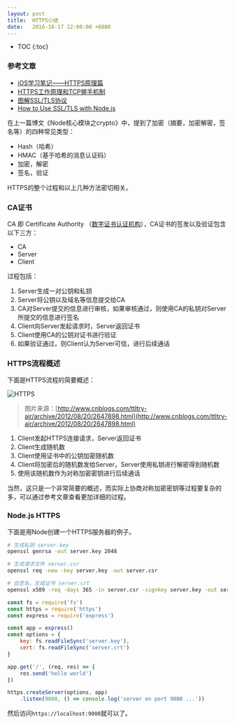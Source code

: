 ```yaml
---
layout: post
title:  HTTPS小结
date:   2016-10-17 12:00:00 +0800
---
```


* TOC
{:toc}

### 参考文章

- [iOS学习笔记——HTTPS原理篇](https://yanhooit.gitbooks.io/ios_study_note/content/httpsyuan_li_pian.html)
- [HTTPS工作原理和TCP握手机制](http://www.cnblogs.com/ttltry-air/archive/2012/08/20/2647898.html)
- [图解SSL/TLS协议](http://www.ruanyifeng.com/blog/2014/09/illustration-ssl.html)
- [How to Use SSL/TLS with Node.js](https://www.sitepoint.com/how-to-use-ssltls-with-node-js/)

在上一篇博文《Node核心模块之crypto》中，提到了加密（摘要，加密解密，签名等）的四种常见类型：

- Hash（哈希）
- HMAC（基于哈希的消息认证码）
- 加密，解密
- 签名，验证

HTTPS的整个过程和以上几种方法密切相关。

### CA证书

CA 即 Certificate Authority （[数字证书认证机构](https://zh.wikipedia.org/wiki/%E6%95%B0%E5%AD%97%E8%AF%81%E4%B9%A6%E8%AE%A4%E8%AF%81%E6%9C%BA%E6%9E%84)），CA证书的签发以及验证包含以下三方：

- CA
- Server
- Client

过程包括：

1. Server生成一对公钥和私钥
2. Server将公钥以及域名等信息提交给CA
3. CA对Server提交的信息进行审核，如果审核通过，则使用CA的私钥对Server所提交的信息进行签名
4. Client向Server发起请求时，Server返回证书
5. Client使用CA的公钥对证书进行验证
6. 如果验证通过，则Client认为Server可信，进行后续通话

### HTTPS流程概述

下面是HTTPS流程的简要概述：

![HTTPS]({{site.baseurl}}/images/2016-10-17-https.png)

> 图片来源：[http://www.cnblogs.com/ttltry-air/archive/2012/08/20/2647898.html](http://www.cnblogs.com/ttltry-air/archive/2012/08/20/2647898.html)

1. Client发起HTTPS连接请求，Server返回证书
2. Client生成随机数
3. Client使用证书中的公钥加密随机数
4. Client将加密后的随机数发给Server，Server使用私钥进行解密得到随机数
5. 使用该随机数作为对称加密密钥进行后续通话

当然，这只是一个非常简要的概述，而实际上协商对称加密密钥等过程要复杂的多，可以通过参考文章查看更加详细的过程。

### Node.js HTTPS

下面是用Node创建一个HTTPS服务器的例子。

```sh
# 生成私钥 server.key
openssl genrsa -out server.key 2048

# 生成请求文件 server.csr
openssl req -new -key server.key -out server.csr

# 自签名，生成证书 server.crt
openssl x509 -req -days 365 -in server.csr -signkey server.key -out server.crt
```

```js
const fs = require('fs')
const https = require('https')
const express = require('express')

const app = express()
const options = {
    key: fs.readFileSync('server.key'),
    cert: fs.readFileSync('server.crt')
}

app.get('/', (req, res) => {
    res.send('hello world')
})

https.createServer(options, app)
    .listen(9000, () => console.log('server on port 9000 ...'))
```

然后访问`https://localhost:9000`就可以了。